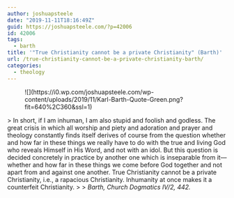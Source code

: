 ```yaml
---
author: joshuapsteele
date: "2019-11-11T18:16:49Z"
guid: https://joshuapsteele.com/?p=42006
id: 42006
tags:
  - barth
title: '"True Christianity cannot be a private Christianity" (Barth)'
url: /true-christianity-cannot-be-a-private-christianity-barth/
categories:
  - theology
---
```


<figure class="wp-block-image">![](https://i0.wp.com/joshuapsteele.com/wp-content/uploads/2019/11/Karl-Barth-Quote-Green.png?fit=640%2C360&ssl=1)</figure>> In short, if I am inhuman, I am also stupid and foolish and godless. The great crisis in which all worship and piety and adoration and prayer and theology constantly finds itself derives of course from the question whether and how far in these things we really have to do with the true and living God who reveals Himself in His Word, and not with an idol. But this question is decided concretely in practice by another one which is inseparable from it—whether and how far in these things we come before God together and not apart from and against one another. True Christianity cannot be a private Christianity, i.e., a rapacious Christianity. Inhumanity at once makes it a counterfeit Christianity.
> 
> <cite>Barth, Church Dogmatics IV/2, 442.</cite>